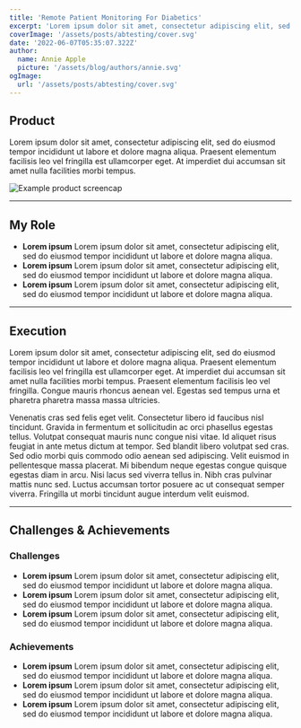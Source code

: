```yaml
---
title: 'Remote Patient Monitoring For Diabetics'
excerpt: 'Lorem ipsum dolor sit amet, consectetur adipiscing elit, sed do eiusmod tempor incididunt ut labore et dolore magna aliqua. Praesent elementum facilisis leo vel fringilla est ullamcorper eget. At imperdiet dui accumsan sit amet nulla facilities morbi tempus.'
coverImage: '/assets/posts/abtesting/cover.svg'
date: '2022-06-07T05:35:07.322Z'
author:
  name: Annie Apple
  picture: '/assets/blog/authors/annie.svg'
ogImage:
  url: '/assets/posts/abtesting/cover.svg'
---
```


## Product

Lorem ipsum dolor sit amet, consectetur adipiscing elit, sed do eiusmod tempor incididunt ut labore et dolore magna aliqua. Praesent elementum facilisis leo vel fringilla est ullamcorper eget. At imperdiet dui accumsan sit amet nulla facilities morbi tempus.

![Example product screencap](/assets/posts/abtesting/example.svg)

---
 
## My Role
* **Lorem ipsum** Lorem ipsum dolor sit amet, consectetur adipiscing elit, sed do eiusmod tempor incididunt ut labore et dolore magna aliqua.
* **Lorem ipsum** Lorem ipsum dolor sit amet, consectetur adipiscing elit, sed do eiusmod tempor incididunt ut labore et dolore magna aliqua.
* **Lorem ipsum** Lorem ipsum dolor sit amet, consectetur adipiscing elit, sed do eiusmod tempor incididunt ut labore et dolore magna aliqua. 

---

## Execution
Lorem ipsum dolor sit amet, consectetur adipiscing elit, sed do eiusmod tempor incididunt ut labore et dolore magna aliqua. Praesent elementum facilisis leo vel fringilla est ullamcorper eget. At imperdiet dui accumsan sit amet nulla facilities morbi tempus. Praesent elementum facilisis leo vel fringilla. Congue mauris rhoncus aenean vel. Egestas sed tempus urna et pharetra pharetra massa massa ultricies.

Venenatis cras sed felis eget velit. Consectetur libero id faucibus nisl tincidunt. Gravida in fermentum et sollicitudin ac orci phasellus egestas tellus. Volutpat consequat mauris nunc congue nisi vitae. Id aliquet risus feugiat in ante metus dictum at tempor. Sed blandit libero volutpat sed cras. Sed odio morbi quis commodo odio aenean sed adipiscing. Velit euismod in pellentesque massa placerat. Mi bibendum neque egestas congue quisque egestas diam in arcu. Nisi lacus sed viverra tellus in. Nibh cras pulvinar mattis nunc sed. Luctus accumsan tortor posuere ac ut consequat semper viverra. Fringilla ut morbi tincidunt augue interdum velit euismod.

---

## Challenges & Achievements

### Challenges
* **Lorem ipsum** Lorem ipsum dolor sit amet, consectetur adipiscing elit, sed do eiusmod tempor incididunt ut labore et dolore magna aliqua.
* **Lorem ipsum** Lorem ipsum dolor sit amet, consectetur adipiscing elit, sed do eiusmod tempor incididunt ut labore et dolore magna aliqua.
* **Lorem ipsum** Lorem ipsum dolor sit amet, consectetur adipiscing elit, sed do eiusmod tempor incididunt ut labore et dolore magna aliqua. 

### Achievements
* **Lorem ipsum** Lorem ipsum dolor sit amet, consectetur adipiscing elit, sed do eiusmod tempor incididunt ut labore et dolore magna aliqua.
* **Lorem ipsum** Lorem ipsum dolor sit amet, consectetur adipiscing elit, sed do eiusmod tempor incididunt ut labore et dolore magna aliqua.
* **Lorem ipsum** Lorem ipsum dolor sit amet, consectetur adipiscing elit, sed do eiusmod tempor incididunt ut labore et dolore magna aliqua. 
